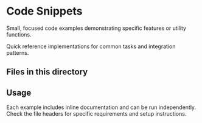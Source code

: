 # Code Snippets

Small, focused code examples demonstrating specific features or utility functions.

Quick reference implementations for common tasks and integration patterns.

## Files in this directory



## Usage

Each example includes inline documentation and can be run independently. Check the file headers for specific requirements and setup instructions.
